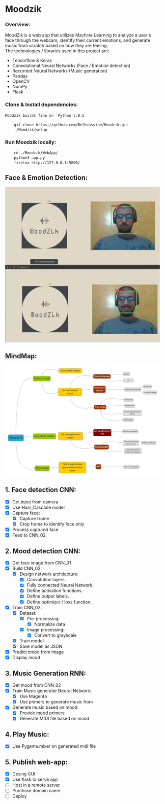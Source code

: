 # Moodzik

### Overview:
MoodZik is a web app that utilizes Machine Learning to analyze a user's face through the webcam, identify their current emotions, and generate music from scratch based on how they are feeling.  
The technologies / libraries used in this project are:
- Tensorflow & Keras
- Convolutional Neural Networks (Face / Emotion detection)
- Recurrent Neural Networks (Music generation)
- Pandas
- OpenCV
- NumPy
- Flask

### Clone & Install dependencies:
    Moodzik builds fine on `Python 3.8.5` 
```
    git clone https://github.com/Belhoussine/Moodzik.git  
    ./Moodzik/setup
```

### Run Moodzik locally:
```
    cd ./Moodzik/WebApp/
    python3 app.py
    firefox http://127.0.0.1:5000/
```

## Face & Emotion Detection:
![Demo](./Demo/Face_Emotion_Detection.jpg)

## MindMap:
![MindMap](./Demo/mindmap.png)

## 1. Face detection CNN:
- [x] Get input from camera
- [x] Use Haar_Cascade model
- [x] Capture face:
    - [x] Capture frame
    - [x] Crop frame to identify face only
- [x] Process captured face
- [x] Feed to CNN_02

## 2. Mood detection CNN:
- [x] Get face image from CNN_01
- [x] Build CNN_02:
    - [x] Design network architecture:
        - [x] Convolution layers.
        - [x] Fully connected Neural Network.
        - [x] Define activation functions.
        - [x] Define output labels.
        - [x] Define optimizer / loss function.

- [x] Train CNN_02:
    - [x] Dataset:
        - [x] Pre-processing:   
            - [x] Normalize data
        - [x] Image processing:
            - [x] Convert to grayscale
    - [x] Train model
    - [x] Save model as JSON

- [x] Predict mood from image
- [x] Display mood

## 3. Music Generation RNN:
- [x] Get mood from CNN_02
- [x] Train Music generator Neural Network:
    - [x] Use Magenta
    - [x] Use primers to generate music from
- [x] Generate music based on mood:
    - [x] Provide mood primers
    - [x] Generate MIDI file based on mood

## 4. Play Music:
- [x] Use Pygame.mixer on generated midi file

## 5. Publish web-app:
- [x] Desing GUI
- [x] Use flask to serve app
- [ ] Host in a remote server
- [ ] Purchase domain name
- [ ] Deploy
